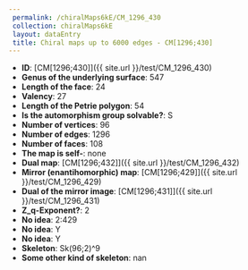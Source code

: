 ```yaml
--- 
 permalink: /chiralMaps6kE/CM_1296_430 
 collection: chiralMaps6kE
 layout: dataEntry
 title: Chiral maps up to 6000 edges - CM[1296;430]
---
```


- **ID**: [CM[1296;430]]({{ site.url }}/test/CM_1296_430)
- **Genus of the underlying surface**: 547
- **Length of the face**: 24
- **Valency**: 27
- **Length of the Petrie polygon**: 54
- **Is the automorphism group solvable?**: S
- **Number of vertices**: 96
- **Number of edges**: 1296
- **Number of faces**: 108
- **The map is self-**: none
- **Dual map**: [CM[1296;432]]({{ site.url }}/test/CM_1296_432)
- **Mirror (enantihomorphic) map**: [CM[1296;429]]({{ site.url }}/test/CM_1296_429)
- **Dual of the mirror image**: [CM[1296;431]]({{ site.url }}/test/CM_1296_431)
- **Z_q-Exponent?**: 2
- **No idea**:  2:429
- **No idea**: Y
- **No idea**: Y
- **Skeleton**: Sk(96;2)^9
- **Some other kind of skeleton**: nan
